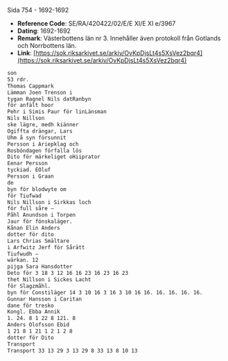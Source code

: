 Sida 754 - 1692-1692

- **Reference Code**: SE/RA/420422/02/E/E XI/E XI e/3967
- **Dating**: 1692-1692
- **Remark**: Västerbottens län nr 3. Innehåller även protokoll från Gotlands och Norrbottens län.
- **Link**: [https://sok.riksarkivet.se/arkiv/OvKpDjsLt4s5XsVez2bqr4](https://sok.riksarkivet.se/arkiv/OvKpDjsLt4s5XsVez2bqr4)

```txt linenums="1"
son
53 rdr.
Thomas Cappmark
Lämman Joen Trenson i
tygan Ragnel Nils datRanbyn
för anfält hoor
Pehr i Simis Paur för linLänsman
Nils Nillson
ske lägre, medh kiänner
Ogiffta drängar, Lars
Uhm å syn försunnit
Persson i Ariepklag och
Rosböndagen förfalla lös
Dito för märkeliget oHiiprator
Eenar Persson
tyckiad. EOluf
Persson i Graan
de
byn för blodwyte om
för Tiufwad
Nils Nillson i Sirkkas loch
för full såre —
Påhl Anundson i Torpen
Jaur för fönskaläger.
Kånan Elin Anders
dotter för dito
Lars Chrias Smältare
i Arfwitz Jerf för Sårätt
Tiufwudh —
wärkan. 12
pijga Sara Hansdotter
Deto för 3 18 3 12 16 16 23 16 23 16 23
thet Nillson i Sickes Lacht
för Slagzmåhl.
byn för Constiläger 14 3 10 16 3 16 3 10 16 16. 16. 16. 16. 16.
Gunnar Hansson i Caritan
dane för tresko
Kongl. Ebba Annik
1. 24. 8 1 22 8 121. 8
Anders Olofsson Ebid
1 21 8 1 21 1 2 1 2 8
dotter för Dito
Transport
Transport 33 13 29 3 13 29 8 33 13 8 10 13
```
